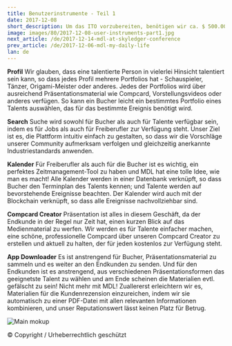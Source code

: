```yaml
---
title: Benutzerinstrumente - Teil 1 
date: 2017-12-08
short_description: Um das ITO vorzubereiten, benötigen wir ca. $ 500.000.
image: images/80/2017-12-08-user-instruments-part1.jpg
next_article: /de/2017-12-14-mdl-at-skyledger-conference
prev_article: /de/2017-12-06-mdl-my-daily-life
lan: de
---
```


**Profil** Wir glauben, dass eine talentierte Person in vielerlei Hinsicht talentiert sein kann, so dass jedes Profil mehrere Portfolios hat - Schauspieler, Tänzer, Origami-Meister oder anderes. Jedes der Portfolios wird über ausreichend Präsentationsmaterial wie Compcard, Vorstellungsvideos oder anderes verfügen. So kann ein Bucher leicht ein bestimmtes Portfolio eines Talents auswählen, das für das bestimmte Ereignis benötigt wird.

**Search** Suche wird sowohl für Bucher als auch für Talente verfügbar sein, indem es für Jobs als auch für Freiberufler zur Verfügung steht. Unser Ziel ist es, die Plattform intuitiv einfach zu gestalten, so dass wir die Vorschläge unserer Community aufmerksam verfolgen und gleichzeitig anerkannte Industriestandards anwenden.

**Kalender** Für Freiberufler als auch für die Bucher ist es wichtig, ein perfektes Zeitmanagement-Tool zu haben und MDL hat eine tolle Idee, wie man es macht! Alle Kalender werden in einer Datenbank verknüpft, so dass Bucher den Terminplan des Talents kennen; und Talente werden auf bevorstehende Ereignisse beachten. Der Kalender wird auch mit der Blockchain verknüpft, so dass alle Ereignisse nachvollziehbar sind.

**Compcard Creator** Präsentation ist alles in diesem Geschäft, da der Endkunde in der Regel nur Zeit hat, einen kurzen Blick auf das Medienmaterial zu werfen. Wir werden es für Talente einfacher machen, eine schöne, professionelle Compcard über unseren Compcard Creator zu erstellen und aktuell zu halten, der für jeden kostenlos zur Verfügung steht.

**App Downloader** Es ist anstrengend für Bucher, Präsentationsmaterial zu sammeln und es weiter an den Endkunden zu senden. Und für den Endkunden ist es anstrengend, aus verschiedenen Präsentationsformen das geeignetste Talent zu wählen und am Ende scheinen die Materialien evtl. gefälscht zu sein! Nicht mehr mit MDL! Zuallererst erleichtern wir es, Materialien für die Kundenrezension einzureichen, indem wir sie automatisch zu einer PDF-Datei mit allen relevanten Informationen kombinieren, und unser Reputationswert lässt keinen Platz für Betrug.

![Main mokup](https://gateway.ipfs.io/ipfs/QmVy4G5JewzqyEkLa2XTsNxmHaKx1Az5JQ7g348xZncvHU/main%20mokup.jpg)

© Copyright / Urheberrechtlich geschützt
